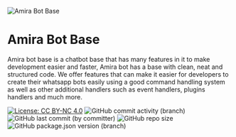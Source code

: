 ![Amira Bot Base](https://telegra.ph/file/54cbfb6c7f6b2d69f85cd.jpg)

# Amira Bot Base
Amira bot base is a chatbot base that has many features in it to make development easier and faster, Amira bot has a base with clean, neat and structured code. We offer features that can make it easier for developers to create their whatsapp bots easily using a good command handling system as well as other additional handlers such as event handlers, plugins handlers and much more.

[![License: CC BY-NC 4.0](https://img.shields.io/badge/License-CC_BY--NC_4.0-lightgrey.svg?style=for-the-badge)](https://creativecommons.org/licenses/by-nc/4.0/) ![GitHub commit activity (branch)](https://img.shields.io/github/commit-activity/t/zanixongroup/amira-bot-base?logo=github&cacheSeconds=12000&style=for-the-badge) ![GitHub last commit (by committer)](https://img.shields.io/github/last-commit/zanixongroup/amira-bot-base?style=for-the-badge) ![GitHub repo size](https://img.shields.io/github/repo-size/zanixongroup/amira-bot-base?logo=github&style=for-the-badge&link=https%3A%2F%2Fgithub.com%2Fzanixongroup%2Famira-bot-base) ![GitHub package.json version (branch)](https://img.shields.io/github/package-json/v/zanixongroup/amira-bot-base/master?style=for-the-badge&logo=github)
